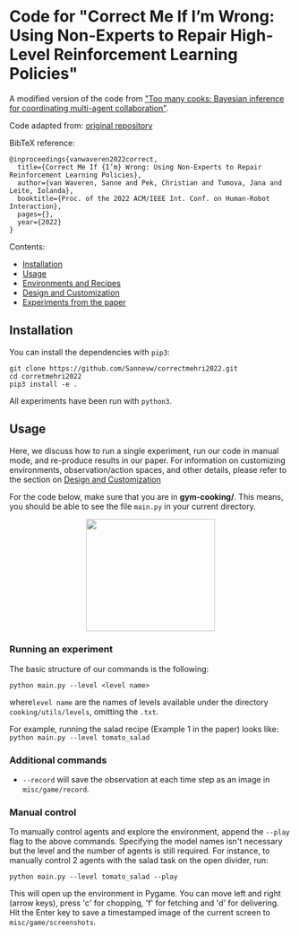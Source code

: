 # Code for "Correct Me If I’m Wrong: Using Non-Experts to Repair High-Level Reinforcement Learning Policies"

A modified version of the code from ["Too many cooks: Bayesian inference for coordinating multi-agent collaboration"](https://arxiv.org/pdf/2003.11778.pdf).

Code adapted from: [original repository](https://github.com/rosewang2008/gym-cooking)

BibTeX reference:
```
@inproceedings{vanwaveren2022correct,
  title={Correct Me If {I’m} Wrong: Using Non-Experts to Repair Reinforcement Learning Policies},
  author={van Waveren, Sanne and Pek, Christian and Tumova, Jana and Leite, Iolanda},
  booktitle={Proc. of the 2022 ACM/IEEE Int. Conf. on Human-Robot Interaction},
  pages={},
  year={2022}
}
```

Contents:
- [Installation](#installation)
- [Usage](#usage)
- [Environments and Recipes](docs/environments.md)
- [Design and Customization](docs/design.md)
- [Experiments from the paper](docs/replicate.md)

## Installation

You can install the dependencies with `pip3`:
```
git clone https://github.com/Sannevw/correctmehri2022.git
cd corretmehri2022
pip3 install -e .
```

All experiments have been run with `python3`.

## Usage 

Here, we discuss how to run a single experiment, run our code in manual mode, and re-produce results in our paper. For information on customizing environments, observation/action spaces, and other details, please refer to the section on [Design and Customization](docs/design.md)

For the code below, make sure that you are in **gym-cooking/**. This means, you should be able to see the file `main.py` in your current directory.

<p align="center">
    <img src="images/5ijehz.gif" height=200 width=230></img>
</p>

### Running an experiment 

The basic structure of our commands is the following:

`python main.py --level <level name>`

where`level name` are the names of levels available under the directory `cooking/utils/levels`, omitting the `.txt`.

For example, running the salad recipe (Example 1 in the paper) looks like:
`python main.py --level tomato_salad`


### Additional commands

* `--record` will save the observation at each time step as an image in `misc/game/record`.

### Manual control

To manually control agents and explore the environment, append the `--play` flag to the above commands. Specifying the model names isn't necessary but the level and the number of agents is still required. For instance, to manually control 2 agents with the salad task on the open divider, run:

`python main.py --level tomato_salad --play`

This will open up the environment in Pygame. You can move left and right (arrow keys), press 'c' for chopping, 'f' for fetching and 'd' for delivering. Hit the Enter key to save a timestamped image of the current screen to `misc/game/screenshots`.


